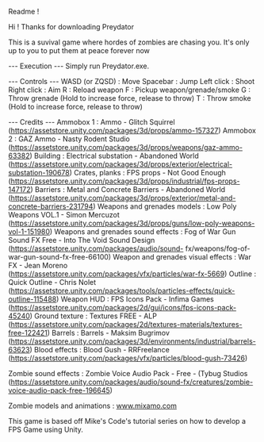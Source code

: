 Readme !

Hi ! Thanks for downloading Preydator

This is a suvival game where hordes of zombies are chasing you. It's only up to you to put them at peace forever now

--- Execution ---
Simply run Preydator.exe.

--- Controls ---
WASD (or ZQSD) : Move
Spacebar       : Jump
Left click     : Shoot
Right click    : Aim
R              : Reload weapon
F              : Pickup weapon/grenade/smoke
G              : Throw grenade (Hold to increase force, release to throw)
T              : Throw smoke (Hold to increase force, release to throw)

--- Credits ---
Ammobox 1 : Ammo - Glitch Squirrel (https://assetstore.unity.com/packages/3d/props/ammo-157327)
Ammobox 2 : GAZ Ammo - Nasty Rodent Studio (https://assetstore.unity.com/packages/3d/props/weapons/gaz-ammo-63382)
Building : Electrical substation - Abandoned World (https://assetstore.unity.com/packages/3d/props/exterior/electrical-substation-190678)
Crates, planks : FPS props - Not Good Enough (https://assetstore.unity.com/packages/3d/props/industrial/fps-props-147172)
Barriers : Metal and Concrete Barriers - Abandoned World (https://assetstore.unity.com/packages/3d/props/exterior/metal-and-concrete-barriers-231794)
Weapons and grenades models : Low Poly Weapons VOL.1 - Simon Mercuzot (https://assetstore.unity.com/packages/3d/props/guns/low-poly-weapons-vol-1-151980)
Weapons and grenades sound effects : Fog of War Gun Sound FX Free - Into The Void Sound Design (https://assetstore.unity.com/packages/audio/sound-
fx/weapons/fog-of-war-gun-sound-fx-free-66100)
Weapon and grenades visual effects : War FX - Jean Moreno (https://assetstore.unity.com/packages/vfx/particles/war-fx-5669)
Outline : Quick Outline - Chris Nolet (https://assetstore.unity.com/packages/tools/particles-effects/quick-outline-115488)
Weapon HUD : FPS Icons Pack - Infima Games (https://assetstore.unity.com/packages/2d/gui/icons/fps-icons-pack-45240)
Ground texture : Textures FREE - ALP (https://assetstore.unity.com/packages/2d/textures-materials/textures-free-122421)
Barrels : Barrels - Maksim Bugrimov (https://assetstore.unity.com/packages/3d/environments/industrial/barrels-63623)
Blood effects : Blood Gush - RRFreelance (https://assetstore.unity.com/packages/vfx/particles/blood-gush-73426)

Zombie sound effects : Zombie Voice Audio Pack - Free - (Tybug Studios (https://assetstore.unity.com/packages/audio/sound-fx/creatures/zombie-voice-audio-pack-free-196645)

Zombie models and animations : www.mixamo.com

This game is based off Mike's Code's tutorial series on how to develop a FPS Game using Unity.

